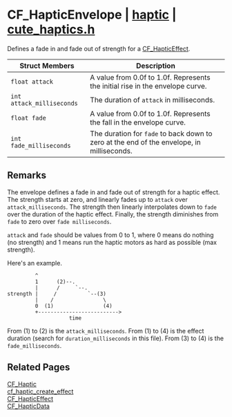 # CF_HapticEnvelope | [haptic](https://github.com/RandyGaul/cute_framework/blob/master/docs/haptic_readme.md) | [cute_haptics.h](https://github.com/RandyGaul/cute_framework/blob/master/include/cute_haptics.h)

Defines a fade in and fade out of strength for a [CF_HapticEffect](https://github.com/RandyGaul/cute_framework/blob/master/docs/haptic/cf_hapticeffect.md).

Struct Members | Description
--- | ---
`float attack` | A value from 0.0f to 1.0f. Represents the initial rise in the envelope curve.
`int attack_milliseconds` | The duration of `attack` in milliseconds.
`float fade` | A value from 0.0f to 1.0f. Represents the fall in the envelope curve.
`int fade_milliseconds` | The duration for `fade` to back down to zero at the end of the envelope, in milliseconds.

## Remarks

The envelope defines a fade in and fade out of strength for a haptic effect. The strength
starts at zero, and linearly fades up to `attack` over `attack_milliseconds`. The strength
then linearly interpolates down to `fade` over the duration of the haptic effect. Finally, the
strength diminishes from `fade` to zero over `fade milliseconds`.

`attack` and `fade` should be values from 0 to 1, where 0 means do nothing (no strength) and
1 means run the haptic motors as hard as possible (max strength).

Here's an example.

```
         ^
         1      (2)--.
         |      /     `--.
strength |     /          `--(3)
         |    /                \
         0  (1)                (4)
         +-------------------------->
                    time
```

From (1) to (2) is the `attack_milliseconds`.
From (1) to (4) is the effect duration (search for `duration_milliseconds` in this file).
From (3) to (4) is the `fade_milliseconds`.

## Related Pages

[CF_Haptic](https://github.com/RandyGaul/cute_framework/blob/master/docs/haptic/cf_haptic.md)  
[cf_haptic_create_effect](https://github.com/RandyGaul/cute_framework/blob/master/docs/haptic/cf_haptic_create_effect.md)  
[CF_HapticEffect](https://github.com/RandyGaul/cute_framework/blob/master/docs/haptic/cf_hapticeffect.md)  
[CF_HapticData](https://github.com/RandyGaul/cute_framework/blob/master/docs/haptic/cf_hapticdata.md)  
